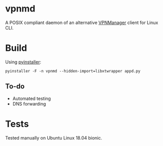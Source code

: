 # vpnmd

A POSIX compliant daemon of an alternative [VPNManager](https://vpn-m.com/) client for Linux CLI.

# Build

Using [pyinstaller](https://www.pyinstaller.org/):

```
pyinstaller -F -n vpnmd --hidden-import=libxtwrapper appd.py
```

## To-do

- Automated testing
- DNS forwarding

# Tests

Tested manually on Ubuntu Linux 18.04 bionic.
